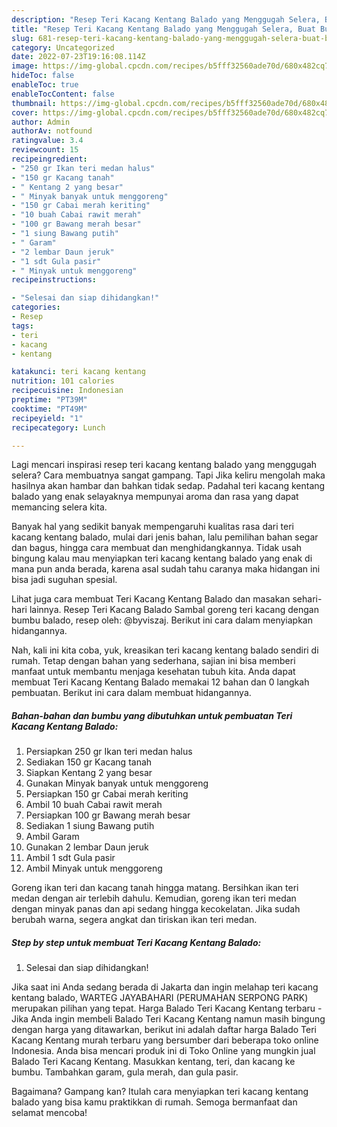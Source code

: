 ```yaml
---
description: "Resep Teri Kacang Kentang Balado yang Menggugah Selera, Buat Buka Puasa}"
title: "Resep Teri Kacang Kentang Balado yang Menggugah Selera, Buat Buka Puasa}"
slug: 681-resep-teri-kacang-kentang-balado-yang-menggugah-selera-buat-buka-puasa
category: Uncategorized
date: 2022-07-23T19:16:08.114Z
image: https://img-global.cpcdn.com/recipes/b5fff32560ade70d/680x482cq70/teri-kacang-kentang-balado-foto-resep-utama.jpg
hideToc: false
enableToc: true
enableTocContent: false
thumbnail: https://img-global.cpcdn.com/recipes/b5fff32560ade70d/680x482cq70/teri-kacang-kentang-balado-foto-resep-utama.jpg
cover: https://img-global.cpcdn.com/recipes/b5fff32560ade70d/680x482cq70/teri-kacang-kentang-balado-foto-resep-utama.jpg
author: Admin
authorAv: notfound
ratingvalue: 3.4
reviewcount: 15
recipeingredient:
- "250 gr Ikan teri medan halus"
- "150 gr Kacang tanah"
- " Kentang 2 yang besar"
- " Minyak banyak untuk menggoreng"
- "150 gr Cabai merah keriting"
- "10 buah Cabai rawit merah"
- "100 gr Bawang merah besar"
- "1 siung Bawang putih"
- " Garam"
- "2 lembar Daun jeruk"
- "1 sdt Gula pasir"
- " Minyak untuk menggoreng"
recipeinstructions:

- "Selesai dan siap dihidangkan!"
categories:
- Resep
tags:
- teri
- kacang
- kentang

katakunci: teri kacang kentang 
nutrition: 101 calories
recipecuisine: Indonesian
preptime: "PT39M"
cooktime: "PT49M"
recipeyield: "1"
recipecategory: Lunch

---
```



Lagi mencari inspirasi resep teri kacang kentang balado yang menggugah selera? Cara membuatnya sangat gampang. Tapi Jika keliru mengolah maka hasilnya akan hambar dan bahkan tidak sedap. Padahal teri kacang kentang balado yang enak selayaknya mempunyai aroma dan rasa yang dapat memancing selera kita.


Banyak hal yang sedikit banyak mempengaruhi kualitas rasa dari teri kacang kentang balado, mulai dari jenis bahan, lalu pemilihan bahan segar dan bagus, hingga cara membuat dan menghidangkannya. Tidak usah bingung kalau mau menyiapkan teri kacang kentang balado yang enak di mana pun anda berada, karena asal sudah tahu caranya maka hidangan ini bisa jadi suguhan spesial.

Lihat juga cara membuat Teri Kacang Kentang Balado dan masakan sehari-hari lainnya. Resep Teri Kacang Balado Sambal goreng teri kacang dengan bumbu balado, resep oleh: @byviszaj. Berikut ini cara dalam menyiapkan hidangannya.


Nah, kali ini kita coba, yuk, kreasikan teri kacang kentang balado sendiri di rumah. Tetap dengan bahan yang sederhana, sajian ini bisa memberi manfaat untuk membantu menjaga kesehatan tubuh kita. Anda dapat membuat Teri Kacang Kentang Balado memakai 12 bahan dan 0 langkah pembuatan. Berikut ini cara dalam membuat hidangannya.

<!--inarticleads1-->

##### Bahan-bahan dan bumbu yang dibutuhkan untuk pembuatan Teri Kacang Kentang Balado:

1. Persiapkan 250 gr Ikan teri medan halus
1. Sediakan 150 gr Kacang tanah
1. Siapkan  Kentang 2 yang besar
1. Gunakan  Minyak banyak untuk menggoreng
1. Persiapkan 150 gr Cabai merah keriting
1. Ambil 10 buah Cabai rawit merah
1. Persiapkan 100 gr Bawang merah besar
1. Sediakan 1 siung Bawang putih
1. Ambil  Garam
1. Gunakan 2 lembar Daun jeruk
1. Ambil 1 sdt Gula pasir
1. Ambil  Minyak untuk menggoreng


Goreng ikan teri dan kacang tanah hingga matang. Bersihkan ikan teri medan dengan air terlebih dahulu. Kemudian, goreng ikan teri medan dengan minyak panas dan api sedang hingga kecokelatan. Jika sudah berubah warna, segera angkat dan tiriskan ikan teri medan. 

<!--inarticleads2-->

##### Step by step untuk membuat Teri Kacang Kentang Balado:


1. Selesai dan siap dihidangkan!

Jika saat ini Anda sedang berada di Jakarta dan ingin melahap teri kacang kentang balado, WARTEG JAYABAHARI (PERUMAHAN SERPONG PARK) merupakan pilihan yang tepat. Harga Balado Teri Kacang Kentang terbaru - Jika Anda ingin membeli Balado Teri Kacang Kentang namun masih bingung dengan harga yang ditawarkan, berikut ini adalah daftar harga Balado Teri Kacang Kentang murah terbaru yang bersumber dari beberapa toko online Indonesia. Anda bisa mencari produk ini di Toko Online yang mungkin jual Balado Teri Kacang Kentang. Masukkan kentang, teri, dan kacang ke bumbu. Tambahkan garam, gula merah, dan gula pasir. 

Bagaimana? Gampang kan? Itulah cara menyiapkan teri kacang kentang balado yang bisa kamu praktikkan di rumah. Semoga bermanfaat dan selamat mencoba!
